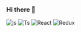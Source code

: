 ### Hi there 👋

![js](https://img.shields.io/badge/-Javascript-yellow) ![Ts](https://img.shields.io/badge/-Typescript-blue) ![React](https://img.shields.io/badge/-React-blueviolet) ![Redux](https://img.shields.io/badge/-Redux-blueviolet) 
